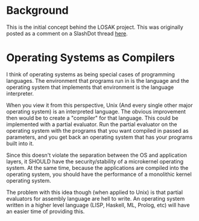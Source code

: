 # Background

This is the initial concept behind the LOSAK project. This was
originally posted as a comment on a SlashDot thread
[here](http://slashdot.org/comments.pl?sid=134235&cid=11204417).

# Operating Systems as Compilers

I think of operating systems as being special cases of programming 
languages. The environment that programs run in is the language and the 
operating system that implements that environment is the language 
interpreter.

When you view it from this perspective, Unix (And every single other 
major operating system) is an interpreted language. The obvious 
improvement then would be to create a "compiler" for that language. This 
could be implemented with a partial evaluator. Run the partial evaluator 
on the operating system with the programs that you want compiled in 
passed as parameters, and you get back an operating system that has your 
programs built into it.

Since this doesn't violate the separation between the OS and application 
layers, it SHOULD have the security/stability of a microkernel operating 
system. At the same time, because the applications are compiled into the 
operating system, you should have the performance of a monolithic kernel 
operating system.

The problem with this idea though (when applied to Unix) is that partial 
evaluators for assembly language are hell to write. An operating system 
written in a higher level language (LISP, Haskell, ML, Prolog, etc) 
will have an easier time of providing this.
